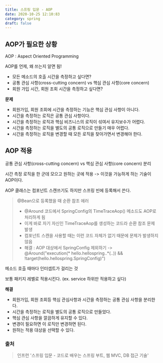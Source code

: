```yaml
---
title: 스프링 입문 - AOP
date: 2020-10-25 12:10:83
category: spring
draft: false
---
```


## AOP가 필요한 상황

AOP : Aspect Oriented Programming

AOP를 언제, 왜 쓰는지 알면 됨!

- 모든 메소드의 호출 시간을 측정하고 싶다면?
- 공통 관심 사항(cross-cutting concern) vs 핵심 관심 사항(core concern)
- 회원 가입 시간, 회원 조회 시간을 측정하고 싶다면?

**문제**
- 회원가입, 회원 조회에 시간을 측정하는 기능은 핵심 관심 사항이 아니다.
- 시간을 측정하는 로직은 공통 관심 사항이다.
- 시간을 측정하는 로직과 핵심 비즈니스의 로직이 섞여서 유지보수가 어렵다.
- 시간을 측정하는 로직을 별도의 공통 로직으로 만들기 매우 어렵다.
- 시간을 측정하는 로직을 변경할 때 모든 로직을 찾아가면서 변경해야 한다.


## AOP 적용

공통 관심 사항(cross-cutting concern) vs 핵심 관심 사항(core concern) 분리

시간 측정 로직을 한 군데 모으고 원하는 곳에 적용 -> 이것을 가능하게 하는 기술이 AOP이다.

AOP 클래스는 컴포넌트 스캔쓰기도 하지만 스프링 빈에 등록해서 쓴다.
> @Bean으로 등록했을 때 순환 참조 에러
> - @Around 코드에서 SpringConfig의 TimeTraceAop() 메소드도 AOP로 처리하게 됨
> - 이게 바로 자기 자신인 TimeTraceAop를 생성하는 코드라 순환 참조 문제 발생
> - 컴포넌트 스캔을 사용할 때는 이런 코드 자체가 없기 때문에 문제가 발생하지 않음
> - 해결 : AOP 대상에서 SpringConfig 제외하기 -> @Around("execution(* hello.hellospring..*(..)) && !target(hello.hellospring.SpringConfig)")

메소드 호츨 때마다 인터셉트가 걸리는 것

보통 패키지 레벨로 적용시킨다. (ex. service 하위만 적용하고 싶다)

**해결**
- 회원가입, 회원 조회등 핵심 관심사항과 시간을 측정하는 공통 관심 사항을 분리한다.
- 시간을 측정하는 로직을 별도의 공통 로직으로 만들었다.
- 핵심 관심 사항을 깔끔하게 유지할 수 있다.
- 변경이 필요하면 이 로직만 변경하면 된다.
- 원하는 적용 대상을 선택할 수 있다.


### 출처

> 인프런 '스프링 입문 - 코드로 배우는 스프링 부트, 웹 MVC, DB 접근 기술'